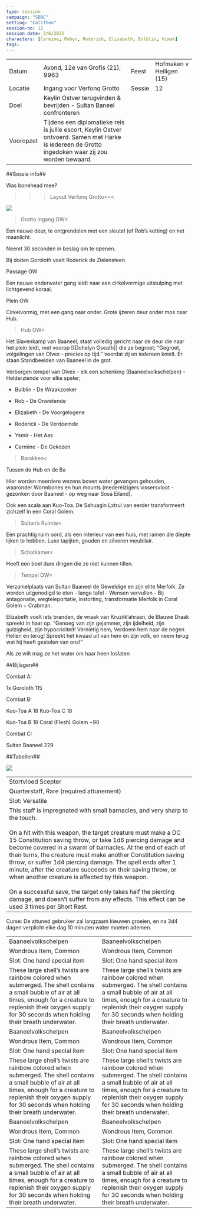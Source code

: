 ```yaml
---
type: session
campaign: "SDBC"
setting: "Califhen"
session-no: 12
session date: 3/6/2021
characters: [Carmine, Robyn, Roderick, Elisabeth, Bulblin, Vimak]
tags:
--- 
```

|   |   |   |   |
|---|---|---|---|
|Datum|Avond, 12e van Grofis (21), 9963|Feest|Hofmaken v Heiligen (15)|
|Locatie|Ingang voor Verfonq Grotto|Sessie|12|
|Doel|Keylin Ostver terugvinden & bevrijden - Sultan Baneel confronteren|   |   |
|Vooropzet|Tijdens een diplomatieke reis is jullie escort, Keylin Ostver ontvoerd. Samen met Harke is iedereen de Grotto ingedoken waar zij zou worden bewaard.|   |   |

  

##Sessie info##

Was bonehead mee?

  

>>>Layout Verfonq Grotto<<<

![](https://lh3.googleusercontent.com/DUSGJN_XmciFU9fUtPW_aFa9K5Or2JLm_IS_YZPcCiZttGadHHRYJ3TV4bp7Nvfdfv1yIC6aZaQRZ33MzMBvcWesbyASZV5d8MFXmv3TDnkXuneCBa6SE9uIVBS4MpV9NiLu7pb3ZH4viigU6W3I)

>Grotto ingang OW<

Een nauwe deur, te ontgrendelen met een sleutel (of Rob’s ketting) en het maanlicht.

Neemt 30 seconden in beslag om te openen.

Bij doden Goroloth voelt Roderick de Zielensteen.

  

Passage OW

Een nauwe onderwater gang leidt naar een cirkelvormige uitstulping met lichtgevend koraal. 

  

Plein OW

Cirkelvormig, met een gang naar onder. Grote ijzeren deur onder mos naar Hub.

  

>Hub OW<

Het Slavenkamp van Baaneel, staat volledig gericht naar de deur die naar het plein leidt, met voorop [[Dohelyn Oseath]] die ze begroet; “Gegroet, volgelingen van Olvex - precies op tijd.” voordat zij en iedereen knielt. Er staan Standbeelden van Baaneel in de grot.

  

Verborgen tempel van Olvex - elk een schenking (Baaneelvolkschelpen) - Helderziende voor elke speler;  

- Bulblin - De Wraakzoeker
    
- Rob - De Onwetende
    
- Elizabeth - De Voorgelogene
    
- Roderick - De Verdoemde
    
- Ysmir - Het Aas
    
- Carmine - De Gekozen  
    

  

>Barakken<

Tussen de Hub en de Ba

  

Hier worden meerdere wezens boven water gevangen gehouden, waaronder Wormbones en hun mounts (medereizigers vissersvloot - gezonken door Baaneel - op weg naar Sosa Eiland). 

Ook een scala aan Kuo-Toa. De Sahuagin Lxtrul van eerder transformeert zichzelf in een Coral Golem.

  

>Sultan’s Ruimte<

Een prachtig ruim oord, als een interieur van een huis, met ramen die diepte lijken te hebben. Luxe tapijten, gouden en zilveren meubilair.

  

>Schatkamer<

Heeft een boel dure dingen die ze niet kunnen tillen.

  

>Tempel OW<

Verzamelplaats van Sultan Baaneel de Geweldige en zijn elite Merfolk. Ze worden uitgenodigd te eten - lange tafel - Wensen vervullen - Bij antagonatie, wegteleportatie, instorting, transformatie Merfolk in Coral Golem + Crabman.

  

Elizabeth voelt iets branden, de wraak van Kruziik’ahraan, de Blauwe Draak spreekt in haar op. “Genoeg van zijn gejammer, zijn ijdelheid, zijn gulzigheid, zijn hypocriciteit! Vernietig hem, Verdoem hem naar de negen Hellen en terug! Spreekt het kwaad uit van hem en zijn volk, en neem terug wat hij heeft gestolen van ons!”

Als ze wilt mag ze het water om haar heen loslaten 

  

##Bijlagen##

Combat A:

1x Goroloth 115

  

Combat B:

Kuo-Toa A 18 Kuo-Toa C 18

Kuo-Toa B 18 Coral (Flesh) Golem ~90

  

Combat C: 

Sultan Baaneel 229

  

##Tabellen##

![](https://lh3.googleusercontent.com/ItsBq54QMpo3IPxREtm9mm0MeOKPQm6JGGlDKSnL-c2TF-FfyEW_NFhPt9fXjy3evF57RpYM-DJoNAKw-6yvgShelirbH3qv5hCOzO6s-GAehWY4bpo_apwV18x0gCrp0v8llcP81BxjNoHAvLQX)

|   |
|---|
|Stortvloed Scepter|
|Quarterstaff, Rare (required attunement)|
|Slot: Versatile|
|This staff is impregnated with small barnacles, and very sharp to the touch. <br><br>On a hit with this weapon, the target creature must make a DC 15 Constitution saving throw, or take 1d6 piercing damage and become covered in a swarm of barnacles. At the end of each of their turns, the creature must make another Constitution saving throw, or suffer 1d4 piercing damage. The spell ends after 1 minute, after the creature succeeds on their saving throw, or when another creature is affected by this weapon. <br><br>On a successful save, the target only takes half the piercing damage, and doesn’t suffer from any effects. This effect can be used 3 times per Short Rest.|

Curse: De attuned gebruiker zal langzaam kieuwen groeien, en na 3d4 dagen verplicht elke dag 10 minuten water moeten ademen.

|   |   |
|---|---|
|Baaneelvolkschelpen|Baaneelvolkschelpen|
|Wondrous Item, Common|Wondrous Item, Common|
|Slot: One hand special item|Slot: One hand special item|
|These large shell’s twists are rainbow colored when submerged. The shell contains a small bubble of air at all times, enough for a creature to replenish their oxygen supply for 30 seconds when holding their breath underwater.|These large shell’s twists are rainbow colored when submerged. The shell contains a small bubble of air at all times, enough for a creature to replenish their oxygen supply for 30 seconds when holding their breath underwater.|
|Baaneelvolkschelpen|Baaneelvolkschelpen|
|Wondrous Item, Common|Wondrous Item, Common|
|Slot: One hand special item|Slot: One hand special item|
|These large shell’s twists are rainbow colored when submerged. The shell contains a small bubble of air at all times, enough for a creature to replenish their oxygen supply for 30 seconds when holding their breath underwater.|These large shell’s twists are rainbow colored when submerged. The shell contains a small bubble of air at all times, enough for a creature to replenish their oxygen supply for 30 seconds when holding their breath underwater.|
|Baaneelvolkschelpen|Baaneelvolkschelpen|
|Wondrous Item, Common|Wondrous Item, Common|
|Slot: One hand special item|Slot: One hand special item|
|These large shell’s twists are rainbow colored when submerged. The shell contains a small bubble of air at all times, enough for a creature to replenish their oxygen supply for 30 seconds when holding their breath underwater.|These large shell’s twists are rainbow colored when submerged. The shell contains a small bubble of air at all times, enough for a creature to replenish their oxygen supply for 30 seconds when holding their breath underwater.|